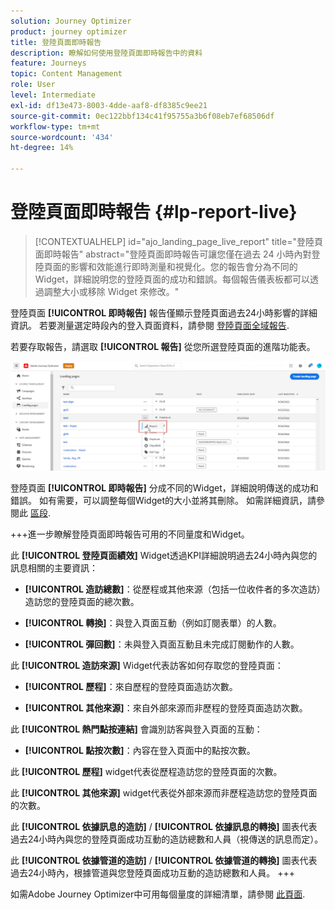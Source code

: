 ```yaml
---
solution: Journey Optimizer
product: journey optimizer
title: 登陸頁面即時報告
description: 瞭解如何使用登陸頁面即時報告中的資料
feature: Journeys
topic: Content Management
role: User
level: Intermediate
exl-id: df13e473-8003-4dde-aaf8-df8385c9ee21
source-git-commit: 0ec122bbf134c41f95755a3b6f08eb7ef68506df
workflow-type: tm+mt
source-wordcount: '434'
ht-degree: 14%

---
```


# 登陸頁面即時報告 {#lp-report-live}

>[!CONTEXTUALHELP]
>id="ajo_landing_page_live_report"
>title="登陸頁面即時報告"
>abstract="登陸頁面即時報告可讓您僅在過去 24 小時內對登陸頁面的影響和效能進行即時測量和視覺化。您的報告會分為不同的 Widget，詳細說明您的登陸頁面的成功和錯誤。每個報告儀表板都可以透過調整大小或移除 Widget 來修改。"

登陸頁面 **[!UICONTROL 即時報告]** 報告僅顯示登陸頁面過去24小時影響的詳細資訊。 若要測量選定時段內的登入頁面資料，請參閱 [登陸頁面全域報告](lp-report-global.md).

若要存取報告，請選取 **[!UICONTROL 報告]** 從您所選登陸頁面的進階功能表。

![](assets/landing_page_report.png)

登陸頁面 **[!UICONTROL 即時報告]** 分成不同的Widget，詳細說明傳送的成功和錯誤。 如有需要，可以調整每個Widget的大小並將其刪除。 如需詳細資訊，請參閱此 [區段](live-report.md).

+++進一步瞭解登陸頁面即時報告可用的不同量度和Widget。

此 **[!UICONTROL 登陸頁面績效]** Widget透過KPI詳細說明過去24小時內與您的訊息相關的主要資訊：

* **[!UICONTROL 造訪總數]**：從歷程或其他來源（包括一位收件者的多次造訪）造訪您的登陸頁面的總次數。

* **[!UICONTROL 轉換]**：與登入頁面互動（例如訂閱表單）的人數。

* **[!UICONTROL 彈回數]**：未與登入頁面互動且未完成訂閱動作的人數。

此 **[!UICONTROL 造訪來源]** Widget代表訪客如何存取您的登陸頁面：

* **[!UICONTROL 歷程]**：來自歷程的登陸頁面造訪次數。

* **[!UICONTROL 其他來源]**：來自外部來源而非歷程的登陸頁面造訪次數。

此 **[!UICONTROL 熱門點按連結]** 會識別訪客與登入頁面的互動：

* **[!UICONTROL 點按次數]**：內容在登入頁面中的點按次數。

此 **[!UICONTROL 歷程]** widget代表從歷程造訪您的登陸頁面的次數。

此 **[!UICONTROL 其他來源]** widget代表從外部來源而非歷程造訪您的登陸頁面的次數。

此 **[!UICONTROL 依據訊息的造訪]** / **[!UICONTROL 依據訊息的轉換]** 圖表代表過去24小時內與您的登陸頁面成功互動的造訪總數和人員（視傳送的訊息而定）。

此 **[!UICONTROL 依據管道的造訪]** / **[!UICONTROL 依據管道的轉換]** 圖表代表過去24小時內，根據管道與您登陸頁面成功互動的造訪總數和人員。
+++

如需Adobe Journey Optimizer中可用每個量度的詳細清單，請參閱 [此頁面](live-report.md#list-of-components-live).
